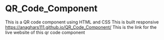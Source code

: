 # QR_Code_Component
This is a QR code component using HTML and CSS
This is built responsive 
https://anaghars111.github.io/QR_Code_Component/  This is the link for the live website of this qr code component

